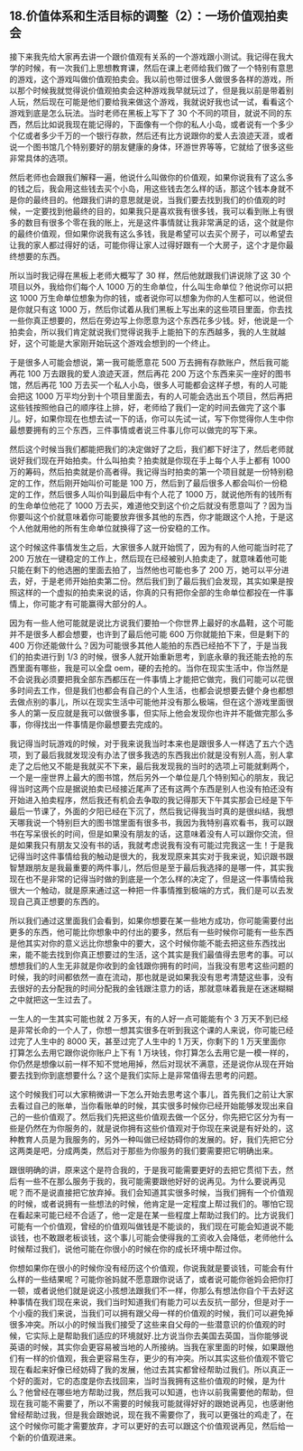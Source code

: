 ## 18.价值体系和生活目标的调整（2）：一场价值观拍卖会
接下来我先给大家再去讲一个跟价值观有关系的一个游戏跟小测试。我记得在我大学的时候，有一次我们上思想教育课，然后在课上老师给我们做了一个特别有意思的游戏，这个游戏叫做价值观拍卖会。我以前也带过很多人做很多各样的游戏，所以那个时候我就觉得说价值观拍卖会这种游戏我早就玩过了，但是我以前是带着别人玩，然后现在可能是他们要给我来做这个游戏，我就说好我也试一试，看看这个游戏到底是怎么玩法。当时老师在黑板上写下了 30 个不同的项目，就说不同的东西，然后比如说我现在能记得的，下面像有一个你的私人小岛，或者说有一个多少个亿或者多少千万的一个银行存款，然后还有比方说跟你的爱人去浪迹天涯，或者说一个图书馆几个特别要好的朋友健康的身体，环游世界等等，它就给了很多这些非常具体的选项。


然后老师也会跟我们解释一遍，他说什么叫做你的价值观，如果你说我有了这么多的钱之后，我会用这些钱去买个小岛，用这些钱去怎么样的话，那这个钱本身就不是你的最终目的。他跟我们讲的意思就是说，当我们要去找到我们的价值观的时候，一定要找到他最终的目的，如果我只是喜欢我有很多钱，我可以看到账上有很多的数目有很多个零在我的账上，光是这件事情就让我非常满足的话，这个就是你的最终价值观，但如果你说我有这么多钱，我是希望可以去买个房子，可以希望去让我的家人都过得好的话，可能你得让家人过得好跟有一个大房子，这个才是你最终想要的东西。


所以当时我记得在黑板上老师大概写了 30 样，然后他就跟我们讲说除了这 30 个项目以外，我给你们每个人 1000 万的生命单位，什么叫生命单位？他说你可以把这 1000 万生命单位想象为你的钱，或者说你可以想象为你的人生都可以，他说但是你就只有这 1000 万，然后你试着从我们黑板上写出来的这些项目里面，你去找一些你真正想要的，然后在旁边写上你愿意为这个东西花多少钱。好，他说是一个拍卖会，所以我们肯定就说我们觉得说我手上能拍下的东西越多，我的人生就越好，这个可能是大家刚开始玩这个游戏会想到的一个终止。


于是很多人可能会想说，第一我可能愿意花 500 万去拥有存款账户，然后我可能再花 100 万去跟我的爱人浪迹天涯，然后再花 200 万这个东西来买一座好的图书馆，然后再花 100 万去买一个私人小岛，很多人可能都会这样子想，有的人可能会把这 1000 万平均分到十个项目里面去，有的人可能会选出五个项目，然后再把这些钱按照他自己的顺序往上排，好，老师给了我们一定的时间去做完了这个事儿。好，如果你现在也想去试一下的话，你可以先试一试，写下你觉得你人生中你最想要拥有的三个东西，三件事情或者说三件事儿你可以做完的写下来。


然后这个时候当我们都能把我们的决定做好了之后，我们都下好注了，然后老师就说好我们现在开始拍卖。什么叫拍卖？拍卖就是你现在手上每个人手上都有 1000 万的筹码，然后拍卖就是价高者得。我记得当时拍卖的第一个项目就是一份特别稳定的工作，然后刚开始叫价可能是 100 万，然后到了最后很多人都会叫价一份稳定的工作，然后很多人叫价叫到最后中有个人花了 1000 万，就说他所有的钱所有的生命单位他花了 1000 万去买，难道他交到这个价之后就没有愿意叫了？因为当你要叫这个价就意味着你可能要放弃很多其他的东西，你才能跟这个人抢，于是这个人他就用他的所有生命单位就换得了这一份安稳的工作。


这个时候这件事情发生之后，大家很多人就开始慌了，因为有的人他可能当时花了 200 万放在一键稳定的工作上，然后现在已经被别人拍卖走了，就意味着他可能只能在剩下的他选圈的里面去拍了，当然他也可能也多了 200 万，她可以平分进去，好，于是老师开始拍卖第二份。然后我们到了最后我们会发现，其实如果是按照这样的一个虚拟的拍卖来说的话，你真的只有把你全部的生命单位都投在一件事情上，你可能才有可能赢得大部分的人。


因为有一些人他可能就是说比方说我们要拍一个你世界上最好的水晶鞋，这个可能并不是很多人都会想要，也许到了最后他可能 600 万你就能拍下来，但是剩下的 400 万你还能做什么？因为可能很多其他人能拍的东西已经拍不下了，于是当我们的拍卖进行到 1/3 的时候，很多人就开始重新思考，到底永章的我还能去抢的东西里面有哪些，我是可以全盘 oem，硬的去抢的。当你在现实生活中，你当然是不会说我必须要把我全部东西都压在一件事情上才能把它做完，我们可能可以花很多时间去工作，但是我们也都会有自己的个人生活，也都会说想要去健个身也都想去做点别的事儿，所以在现实生活中可能他并没有那么极端，但在这个游戏里面很多人的第一反应就是我可以做很多事，但实际上他会发现你也许并不能做完那么多事，你得找出一件事情是你最想要去完成的。


我记得当时玩游戏的时候，对于我来说我当时本来也是跟很多人一样选了五六个选项，到了最后我就发现没有办法了很多我选的东西我出价就是没有别人高，别人拿走了之后他又不能是我就买不下来，最后我发现我的当时的选项上可能就剩两个，一个是一座世界上最大的图书馆，然后另外一个单位是几个特别知心的朋友，我记得当时这两个应是据说拍卖已经接近尾声了还有这两个东西是别人也没有拍还没有开始进入拍卖程序，然后我还有机会去争取的我记得那天下午其实那会已经是下午最后一节课了，外面的夕阳已经在下沉了，然后我记得我当时真的是很纠结，我想天哪我说一个特别巨大的图书馆里面有很多书，我因为我特别喜欢看书，我可以跟书在写呆很长的时间，但是如果没有朋友的话，这意味着没有人可以跟你交流，但是如果我只有朋友又没有书的话，我就考虑说我有没有可能过完我这一生！于是我记得当时这件事情给我的触动是很大的，我发现原来其实对于我来说，知识跟书跟智慧跟朋友是我最重要的两件事儿，然后但是至于最后我选择的是哪一件，其实我现在也不是非常的记得当时做的到底是一个怎么样的决定了，但是这一件事情给我很大一个触动，就是原来通过这一种把一件事情推到极端的方式，我们是可以去发现自己真正想要的东西的。


所以我们通过这里面我们会看到，如果你想要在某一些地方成功，你可能需要付出更多的东西，他可能比你想象中的付出的要多，然后有一些时候你可能有一些东西是他其实对你的意义远比你想象中的要大，这个时候你能不能去把这些东西找出来，能不能去找到你真正想要过的生活，这个其实是我们最值得去思考的事。可以想想我们的人生无非就是你收到的金钱跟你拥有的时间，当我没有思考这些问题的时候，我的时间都依然一直在流动，那也就是说如果我没有思考清楚这些事，没有去很好的去分配我的时间分配我的金钱跟注意力的话，那就意味着我是在迷迷糊糊之中就把这一生过去了。


一生人的一生其实可能也就 2 万多天，有的人好一点可能能有个 3 万天不到已经是非常长命的一个人了，你想一想其实很多在听到我这个课的人来说，你可能已经过完了人生中的 8000 天，甚至过完了人生中的 1 万天，你剩下的 1 万天里面你打算怎么去用它跟你说你账户上下有 1 万块钱，你打算怎么去用它是一模一样的，你仍然是想像以前一样不知不觉地用掉，然后对现状不满意，还是说你从现在开始要去找到你到底想要什么？这个是我们实际上是非常值得去思考的问题。


这个时候我们可以大家稍微讲一下怎么开始去思考这个事儿，首先我们之前让大家去看过自己的账单，当你看账单的时候，其实很多时候你已经开始能够发现出来自己的一些价值观了。然后我们先把这些价值观去做一个区分，你先把它区分为有一些是仍然在为你服务的，就是说你拥有这些价值观对于你现在来说是有好处的，这种教育人员是为我服务的，另外一种叫做已经妨碍你的发展的。好，我们先把它分这两类是吧，分成两类，然后对于那些为你服务的我们要需要把它明确出来。


跟很明确的讲，原来这个是符合我的，于是我可能需要更好的去把它贯彻下去，然后有一些不在那么服务于我的，我可能需要跟他好好的说再见。为什么要说再见呢？而不是说直接把它放弃掉。我们会知道其实很多时候，当我们拥有一个价值观的时候，或者说拥有一些想法的时候，他肯定是一定程度上帮过我们的。哪怕它现在看起来可能已经不合适了，他一定是在某一些程度上帮助过我们的。比方说我们可能有一个价值观，曾经的价值观叫做钱是不能谈的，我们现在可能会知道说不能谈钱，也不敢跟老板谈钱，这个事儿可能会使得我的工资收入会降低，老师他什么时候帮过我们，说他可能在你很小的时候在你的成长环境中帮过你。


你想如果你在很小的时候你没有经历这个价值观，你说我就是要谈钱，可能会有什么样的一些结果呢？可能你爸妈就不愿意跟你说话了，或者说可能你爸妈会把你打一顿，或者说他们就是说这小孩想法跟我们不一样，你那么有想法你自个干去好这种事情在我们现在来说，我们当时知道我们有能力可以去反抗一部分，但是对于一个小瘦的我们来说，当我们可以拥有跟父母一样的价值观的时候，我们可以避免掉很多冲突。所以小的时候当我们接受了这些来自父母的一些潜意识的价值观的时候，它实际上是帮助我们适应的环境就好.比方说当你去美国去英国，当你能够说英语的时候，其实你会更容易被当地的人所接纳。当我在家里面的时候，如果跟他们有一样的价值观，我会更容易生存，更少的有冲突。所以其实这些价值观不管它现在看起来好像已经妨碍了我的发展，他过去其实都曾经帮助过我们。所以真正一个好的面对，它的态度是你去找回来，当时当我拥有这些价值观的时候，是为什么？他曾经在哪些地方帮助过我，然后我可以知道，也许以前我需要他的帮助，但现在我可能不需要了，所以不需要的时候我可能就得好好的跟她说再见，也感谢他曾经帮助过我，但是我会跟她说，现在我不需要你了，我可以更强壮的鸡走了，在这个时候你可能才需要放弃，才可以更好的去可以跟这个价值观说再见，然后给一个新的价值观进来。

